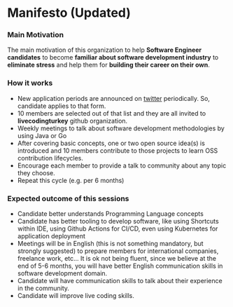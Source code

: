 # Manifesto (Updated)
 
### Main Motivation
The main motivation of this organization to help **Software Engineer candidates** to become **familiar about software development industry** to **eliminate stress** and help them for **building their career on their own**.

### How it works
- New application periods are announced on [twitter](https://twitter.com/huseyinbabal) periodically. So, candidate applies to that form.
- 10 members are selected out of that list and they are all invited to **livecodingturkey** github organization. 
- Weekly meetings to talk about software development methodologies by using Java or Go
- After covering basic concepts, one or two open source idea(s) is introduced and 10 members contribute to those projects to learn OSS contribution lifecycles.
- Encourage each member to provide a talk to community about any topic they choose.
- Repeat this cycle (e.g. per 6 months)


### Expected outcome of this sessions
- Candidate better understands Programming Language concepts
- Candidate has better tooling to develop software, like using Shortcuts within IDE, using Github Actions for CI/CD, even using Kubernetes for application deployment
- Meetings will be in English (this is not something mandatory, but strongly suggested) to prepare members for international companies, freelance work, etc... It is ok not being fluent, since we believe at the end of 5-6 months, you will have better English communication skills in software development domain.
- Candidate will have communication skills to talk about their experience in the community.
- Candidate will improve live coding skills.
